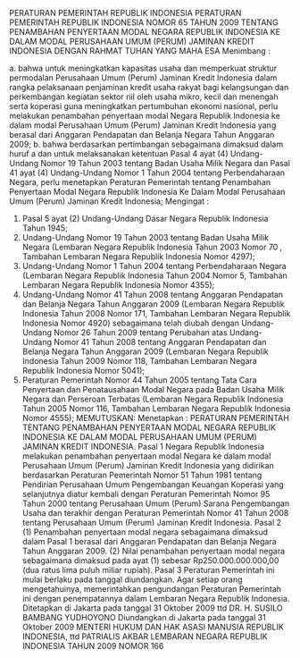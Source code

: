  PERATURAN PEMERINTAH REPUBLIK INDONESIA PERATURAN PEMERINTAH REPUBLIK INDONESIA NOMOR 65 TAHUN 2009 TENTANG PENAMBAHAN PENYERTAAN MODAL NEGARA REPUBLIK INDONESIA KE DALAM MODAL PERUSAHAAN UMUM (PERUM) JAMINAN KREDIT INDONESIA
DENGAN RAHMAT TUHAN YANG MAHA ESA
Menimbang :

a. bahwa untuk meningkatkan kapasitas usaha dan memperkuat struktur permodalan Perusahaan Umum (Perum) Jaminan Kredit Indonesia dalam rangka pelaksanaan penjaminan kredit usaha rakyat bagi kelangsungan dan perkembangan kegiatan sektor riil oleh usaha mikro, kecil dan menengah serta koperasi guna meningkatkan pertumbuhan ekonomi nasional, perlu melakukan penambahan penyertaan modal Negara Republik Indonesia ke dalam modal Perusahaan Umum (Perum) Jaminan Kredit Indonesia yang berasal dari Anggaran Pendapatan dan Belanja Negara Tahun Anggaran 2009;
b. bahwa berdasarkan pertimbangan sebagaimana dimaksud dalam huruf a dan untuk melaksanakan ketentuan Pasal 4 ayat (4) Undang-Undang Nomor 19 Tahun 2003 tentang Badan Usaha Milik Negara dan Pasal 41 ayat (4) Undang-Undang Nomor 1 Tahun 2004 tentang Perbendaharaan Negara, perlu menetapkan Peraturan Pemerintah tentang Penambahan Penyertaan Modal Negara Republik Indonesia Ke Dalam Modal Perusahaan Umum (Perum) Jaminan Kredit Indonesia;
Mengingat :

1. Pasal 5 ayat (2) Undang-Undang Dasar Negara Republik Indonesia Tahun 1945;
2. Undang-Undang Nomor 19 Tahun 2003 tentang Badan Usaha Milik Negara (Lembaran Negara Republik Indonesia Tahun 2003 Nomor 70 _,_ Tambahan Lembaran Negara Republik Indonesia Nomor 4297);
3. Undang-Undang Nomor 1 Tahun 2004 tentang Perbendaharaan Negara (Lembaran Negara Republik Indonesia Tahun 2004 Nomor 5, Tambahan Lembaran Negara Republik Indonesia Nomor 4355);
4. Undang-Undang Nomor 41 Tahun 2008 tentang Anggaran Pendapatan dan Belanja Negara Tahun Anggaran 2009 (Lembaran Negara Republik Indonesia Tahun 2008 Nomor 171, Tambahan Lembaran Negara Republik Indonesia Nomor 4920) sebagaimana telah diubah dengan Undang- Undang Nomor 26 Tahun 2009 tentang Perubahan atas Undang-Undang Nomor 41 Tahun 2008 tentang Anggaran Pendapatan dan Belanja Negara Tahun Anggaran 2009 (Lembaran Negara Republik Indonesia Tahun 2009 Nomor 118, Tambahan Lembaran Negara Republik Indonesia Nomor 5041);
5. Peraturan Pemerintah Nomor 44 Tahun 2005 tentang Tata Cara Penyertaan dan Penatausahaan Modal Negara pada Badan Usaha Milik Negara dan Perseroan Terbatas (Lembaran Negara Republik Indonesia Tahun 2005 Nomor 116, Tambahan Lembaran Negara Republik Indonesia Nomor 4555);
MEMUTUSKAN:
 Menetapkan : PERATURAN PEMERINTAH TENTANG PENAMBAHAN PENYERTAAN MODAL NEGARA REPUBLIK INDONESIA KE DALAM MODAL PERUSAHAAN UMUM (PERUM) JAMINAN KREDIT INDONESIA.
Pasal 1
Negara Republik Indonesia melakukan penambahan penyertaan modal Negara ke dalam modal Perusahaan Umum (Perum) Jaminan Kredit Indonesia yang didirikan berdasarkan Peraturan Pemerintah Nomor 51 Tahun 1981 tentang Pendirian Perusahaan Umum Pengembangan Keuangan Koperasi yang selanjutnya diatur kembali dengan Peraturan Pemerintah Nomor 95 Tahun 2000 tentang Perusahaan Umum (Perum) Sarana Pengembangan Usaha dan terakhir dengan Peraturan Pemerintah Nomor 41 Tahun 2008 tentang Perusahaan Umum (Perum) Jaminan Kredit Indonesia.
Pasal 2
(1) Penambahan penyertaan modal negara sebagaimana dimaksud dalam Pasal 1 berasal dari Anggaran Pendapatan dan Belanja Negara Tahun Anggaran 2009.
(2) Nilai penambahan penyertaan modal negara sebagaimana dimaksud pada ayat (1) sebesar Rp250.000.000.000,00 (dua ratus lima puluh miliar rupiah).
Pasal 3
Peraturan Pemerintah ini mulai berlaku pada tanggal diundangkan.
Agar setiap orang mengetahuinya, memerintahkan pengundangan Peraturan Pemerintah ini dengan penempatannya dalam Lembaran Negara Republik Indonesia. Ditetapkan di Jakarta pada tanggal 31 Oktober 2009 ttd DR. H. SUSILO BAMBANG YUDHOYONO Diundangkan di Jakarta pada tanggal 31 Oktober 2009 MENTERI HUKUM DAN HAK ASASI MANUSIA REPUBLIK INDONESIA, ttd PATRIALIS AKBAR LEMBARAN NEGARA REPUBLIK INDONESIA TAHUN 2009 NOMOR 166